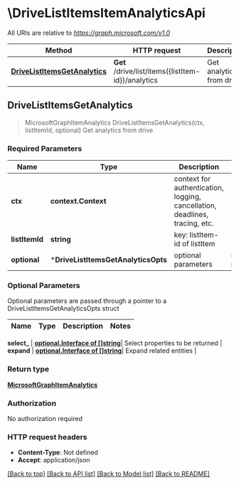 # \DriveListItemsItemAnalyticsApi

All URIs are relative to *https://graph.microsoft.com/v1.0*

Method | HTTP request | Description
------------- | ------------- | -------------
[**DriveListItemsGetAnalytics**](DriveListItemsItemAnalyticsApi.md#DriveListItemsGetAnalytics) | **Get** /drive/list/items({listItem-id})/analytics | Get analytics from drive



## DriveListItemsGetAnalytics

> MicrosoftGraphItemAnalytics DriveListItemsGetAnalytics(ctx, listItemId, optional)
Get analytics from drive

### Required Parameters


Name | Type | Description  | Notes
------------- | ------------- | ------------- | -------------
**ctx** | **context.Context** | context for authentication, logging, cancellation, deadlines, tracing, etc.
**listItemId** | **string**| key: listItem-id of listItem | 
 **optional** | ***DriveListItemsGetAnalyticsOpts** | optional parameters | nil if no parameters

### Optional Parameters

Optional parameters are passed through a pointer to a DriveListItemsGetAnalyticsOpts struct


Name | Type | Description  | Notes
------------- | ------------- | ------------- | -------------

 **select_** | [**optional.Interface of []string**](string.md)| Select properties to be returned | 
 **expand** | [**optional.Interface of []string**](string.md)| Expand related entities | 

### Return type

[**MicrosoftGraphItemAnalytics**](microsoft.graph.itemAnalytics.md)

### Authorization

No authorization required

### HTTP request headers

- **Content-Type**: Not defined
- **Accept**: application/json

[[Back to top]](#) [[Back to API list]](../README.md#documentation-for-api-endpoints)
[[Back to Model list]](../README.md#documentation-for-models)
[[Back to README]](../README.md)

